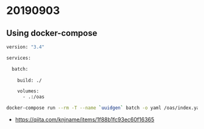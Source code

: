 # 20190903

## Using docker-compose

```sh
version: "3.4"

services:

  batch:
    
    build: ./

    volumes:
      - .:/oas
```

```sh
docker-compose run --rm -T --name `uuidgen` batch -o yaml /oas/index.yaml
```

* https://qiita.com/knjname/items/1f88b1fc93ec60f16365
